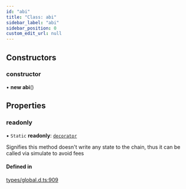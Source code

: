 ```yaml
---
id: "abi"
title: "Class: abi"
sidebar_label: "abi"
sidebar_position: 0
custom_edit_url: null
---
```


## Constructors

### constructor

• **new abi**()

## Properties

### readonly

▪ `Static` **readonly**: [`decorator`](../modules.md#decorator)

Signifies this method doesn't write any state to the chain, thus it can be
called via simulate to avoid fees

#### Defined in

[types/global.d.ts:909](https://github.com/algorandfoundation/tealscript/blob/ca0f445c/types/global.d.ts#L909)
